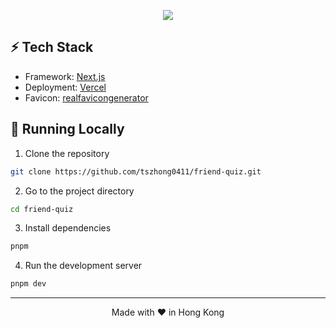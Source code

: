 <p align="center">
  <img src="https://honghong.me/images/projects/friend-quiz/cover.png">
</p>

## ⚡️ Tech Stack

- Framework: [Next.js](https://nextjs.org/)
- Deployment: [Vercel](https://vercel.com)
- Favicon: [realfavicongenerator](https://realfavicongenerator.net/)

## 👋 Running Locally

1. Clone the repository

```sh
git clone https://github.com/tszhong0411/friend-quiz.git
```

2. Go to the project directory

```sh
cd friend-quiz
```

3. Install dependencies

```sh
pnpm
```

4. Run the development server

```sh
pnpm dev
```

<hr>
<p align="center">
Made with ❤️ in Hong Kong
</p>
